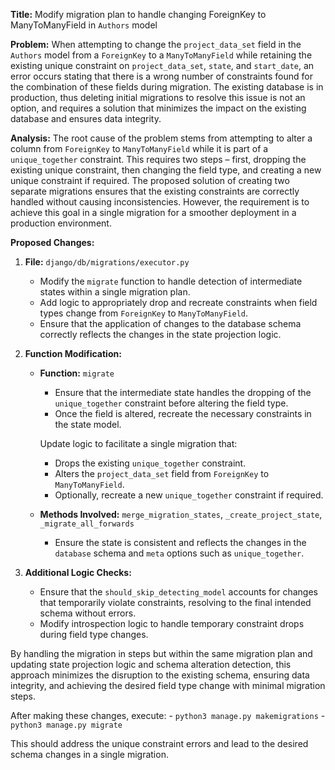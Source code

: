 **Title:** Modify migration plan to handle changing ForeignKey to ManyToManyField in `Authors` model

**Problem:** 
When attempting to change the `project_data_set` field in the `Authors` model from a `ForeignKey` to a `ManyToManyField` while retaining the existing unique constraint on `project_data_set`, `state`, and `start_date`, an error occurs stating that there is a wrong number of constraints found for the combination of these fields during migration. The existing database is in production, thus deleting initial migrations to resolve this issue is not an option, and requires a solution that minimizes the impact on the existing database and ensures data integrity.

**Analysis:** 
The root cause of the problem stems from attempting to alter a column from `ForeignKey` to `ManyToManyField` while it is part of a `unique_together` constraint. This requires two steps – first, dropping the existing unique constraint, then changing the field type, and creating a new unique constraint if required. The proposed solution of creating two separate migrations ensures that the existing constraints are correctly handled without causing inconsistencies. However, the requirement is to achieve this goal in a single migration for a smoother deployment in a production environment.

**Proposed Changes:**

1. **File:** `django/db/migrations/executor.py`
    - Modify the `migrate` function to handle detection of intermediate states within a single migration plan.
    - Add logic to appropriately drop and recreate constraints when field types change from `ForeignKey` to `ManyToManyField`.
    - Ensure that the application of changes to the database schema correctly reflects the changes in the state projection logic.

2. **Function Modification:**
    - **Function:** `migrate`
        - Ensure that the intermediate state handles the dropping of the `unique_together` constraint before altering the field type.
        - Once the field is altered, recreate the necessary constraints in the state model.
    
        Update logic to facilitate a single migration that:
        - Drops the existing `unique_together` constraint.
        - Alters the `project_data_set` field from `ForeignKey` to `ManyToManyField`.
        - Optionally, recreate a new `unique_together` constraint if required.

    - **Methods Involved:** `merge_migration_states`, `_create_project_state`, `_migrate_all_forwards`
        - Ensure the state is consistent and reflects the changes in the `database` schema and `meta` options such as `unique_together`.
        
3. **Additional Logic Checks:**
    - Ensure that the `should_skip_detecting_model` accounts for changes that temporarily violate constraints, resolving to the final intended schema without errors.
    - Modify introspection logic to handle temporary constraint drops during field type changes.

By handling the migration in steps but within the same migration plan and updating state projection logic and schema alteration detection, this approach minimizes the disruption to the existing schema, ensuring data integrity, and achieving the desired field type change with minimal migration steps.

After making these changes, execute:
    - `python3 manage.py makemigrations`
    - `python3 manage.py migrate`
    
This should address the unique constraint errors and lead to the desired schema changes in a single migration.